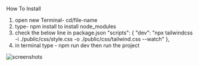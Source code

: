 How To Install
1. open new Terminal- cd/file-name
2. type- npm install to install node_modules
3. check the below line in package.json
    "scripts": {
    "dev": "npx tailwindcss -i ./public/css/style.css -o ./public/css/tailwind.css --watch"
  },
4. in terminal type - npm run dev then run the project

![screenshots](https://github.com/Sidda-raju/My-Portfolio/assets/134841127/df281fe1-1781-4f28-bb3d-a1e7dc763598)
